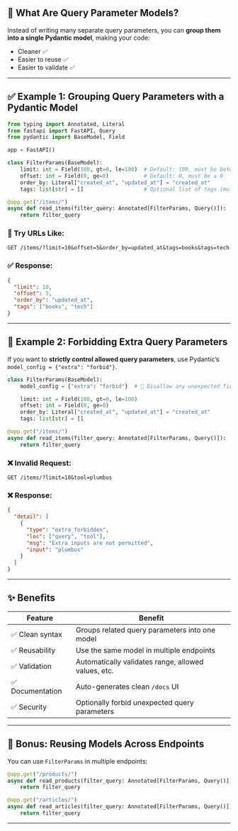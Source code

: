 ## 🔹 **What Are Query Parameter Models?**

Instead of writing many separate query parameters, you can **group them into a single Pydantic model**, making your code:

* Cleaner ✅
* Easier to reuse ✅
* Easier to validate ✅

---

## ✅ **Example 1: Grouping Query Parameters with a Pydantic Model**

```python
from typing import Annotated, Literal
from fastapi import FastAPI, Query
from pydantic import BaseModel, Field

app = FastAPI()

class FilterParams(BaseModel):
    limit: int = Field(100, gt=0, le=100)  # Default: 100, must be between 1 and 100
    offset: int = Field(0, ge=0)           # Default: 0, must be ≥ 0
    order_by: Literal["created_at", "updated_at"] = "created_at"
    tags: list[str] = []                   # Optional list of tags (multiple ?tags=...)

@app.get("/items/")
async def read_items(filter_query: Annotated[FilterParams, Query()]):
    return filter_query
```

### 🧪 Try URLs Like:

```
GET /items/?limit=10&offset=5&order_by=updated_at&tags=books&tags=tech
```

### ✅ Response:

```json
{
  "limit": 10,
  "offset": 5,
  "order_by": "updated_at",
  "tags": ["books", "tech"]
}
```

---

## 🔐 **Example 2: Forbidding Extra Query Parameters**

If you want to **strictly control allowed query parameters**, use Pydantic’s `model_config = {"extra": "forbid"}`.

```python
class FilterParams(BaseModel):
    model_config = {"extra": "forbid"}  # 🚫 Disallow any unexpected fields

    limit: int = Field(100, gt=0, le=100)
    offset: int = Field(0, ge=0)
    order_by: Literal["created_at", "updated_at"] = "created_at"
    tags: list[str] = []

@app.get("/items/")
async def read_items(filter_query: Annotated[FilterParams, Query()]):
    return filter_query
```

### ❌ Invalid Request:

```
GET /items/?limit=10&tool=plumbus
```

### ❌ Response:

```json
{
  "detail": [
    {
      "type": "extra_forbidden",
      "loc": ["query", "tool"],
      "msg": "Extra inputs are not permitted",
      "input": "plumbus"
    }
  ]
}
```

---

## ✨ Benefits

| Feature         | Benefit                                             |
| --------------- | --------------------------------------------------- |
| ✅ Clean syntax  | Groups related query parameters into one model      |
| ✅ Reusability   | Use the same model in multiple endpoints            |
| ✅ Validation    | Automatically validates range, allowed values, etc. |
| ✅ Documentation | Auto-generates clean `/docs` UI                     |
| ✅ Security      | Optionally forbid unexpected query parameters       |

---

## 🧠 Bonus: Reusing Models Across Endpoints

You can use `FilterParams` in multiple endpoints:

```python
@app.get("/products/")
async def read_products(filter_query: Annotated[FilterParams, Query()]):
    return filter_query

@app.get("/articles/")
async def read_articles(filter_query: Annotated[FilterParams, Query()]):
    return filter_query
```

---


